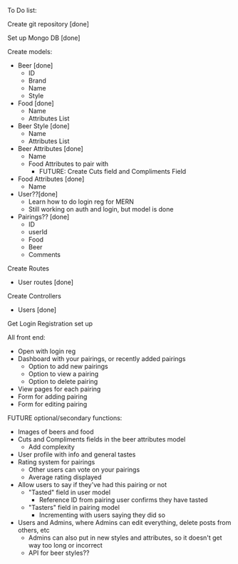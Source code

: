 To Do list:

Create git repository [done]

Set up Mongo DB [done]

Create models:
  - Beer [done]
    - ID
    - Brand
    - Name
    - Style
  - Food [done]
    - Name
    - Attributes List
  - Beer Style [done]
    - Name
    - Attributes List
  - Beer Attributes [done]
    - Name
    - Food Attributes to pair with
      - FUTURE: Create Cuts field and Compliments Field
  - Food Attributes [done]
    - Name
  - User??[done]
    - Learn how to do login reg for MERN
    - Still working on auth and login, but model is done
  - Pairings?? [done]
    - ID
    - userId
    - Food
    - Beer
    - Comments

Create Routes
  - User routes [done]

Create Controllers
  - Users [done]

Get Login Registration set up

All front end:
  - Open with login reg
  - Dashboard with your pairings, or recently added pairings 
    - Option to add new pairings
    - Option to view a pairing
    - Option to delete pairing
  - View pages for each pairing
  - Form for adding pairing
  - Form for editing pairing

FUTURE optional/secondary functions:
  - Images of beers and food
  - Cuts and Compliments fields in the beer attributes model
    - Add complexity
  - User profile with info and general tastes
  - Rating system for pairings
    - Other users can vote on your pairings
    - Average rating displayed
  - Allow users to say if they've had this pairing or not
    - "Tasted" field in user model
      - Reference ID from pairing user confirms they have tasted
    - "Tasters" field in pairing model
      - Incrementing with users saying they did so
  - Users and Admins, where Admins can edit everything, delete posts from others, etc
    - Admins can also put in new styles and attributes, so it doesn't get way too long or incorrect
    - API for beer styles??
